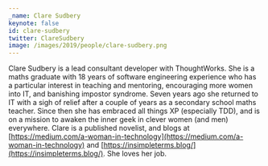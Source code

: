 ```yaml
---
_name: Clare Sudbery
keynote: false
id: clare-sudbery
twitter: ClareSudbery
image: /images/2019/people/clare-sudbery.png
---
```

Clare Sudbery is a lead consultant developer with ThoughtWorks. She is a maths graduate with 18 years of software engineering experience who has a particular interest in teaching and mentoring, encouraging more women into IT, and banishing impostor syndrome.
Seven years ago she returned to IT with a sigh of relief after a couple of years as a secondary school maths teacher. Since then she has embraced all things XP (especially TDD), and is on a mission to awaken the inner geek in clever women (and men) everywhere.
Clare is a published novelist, and blogs at [https://medium.com/a-woman-in-technology](https://medium.com/a-woman-in-technology) and [https://insimpleterms.blog/](https://insimpleterms.blog/). She loves her job.